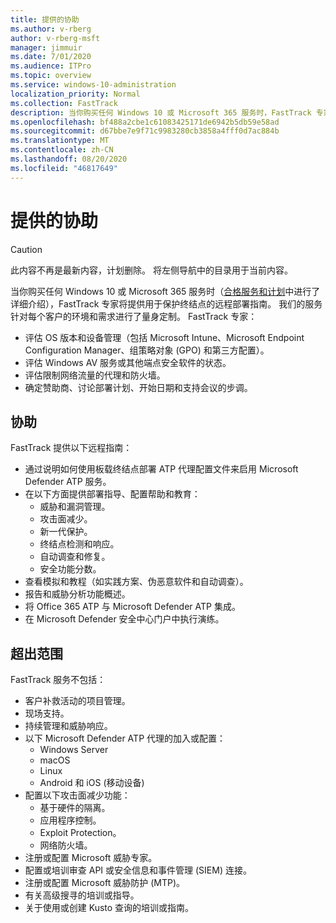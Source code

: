 ```yaml
---
title: 提供的协助
ms.author: v-rberg
author: v-rberg-msft
manager: jimmuir
ms.date: 7/01/2020
ms.audience: ITPro
ms.topic: overview
ms.service: windows-10-administration
localization_priority: Normal
ms.collection: FastTrack
description: 当你购买任何 Windows 10 或 Microsoft 365 服务时，FastTrack 专家将提供用于保护终结点的远程部署指南。 我们的服务针对每个客户的环境和需求进行了量身定制。
ms.openlocfilehash: bf488a2cbe1c61083425171de6942b5db59e58ad
ms.sourcegitcommit: d67bbe7e9f71c9983280cb3858a4fff0d7ac884b
ms.translationtype: MT
ms.contentlocale: zh-CN
ms.lasthandoff: 08/20/2020
ms.locfileid: "46817649"
---
```

# <a name="assistance-offered"></a>提供的协助  

> [!CAUTION]
> 此内容不再是最新内容，计划删除。 将左侧导航中的目录用于当前内容。

当你购买任何 Windows 10 或 Microsoft 365 服务时（[合格服务和计划](M365-eligible-services-and-plans.md)中进行了详细介绍），FastTrack 专家将提供用于保护终结点的远程部署指南。 我们的服务针对每个客户的环境和需求进行了量身定制。 FastTrack 专家：
- 评估 OS 版本和设备管理（包括 Microsoft Intune、Microsoft Endpoint Configuration Manager、组策略对象 (GPO) 和第三方配置）。
- 评估 Windows AV 服务或其他端点安全软件的状态。
- 评估限制网络流量的代理和防火墙。
- 确定赞助商、讨论部署计划、开始日期和支持会议的步调。

## <a name="assistance"></a>协助

FastTrack 提供以下远程指南：
- 通过说明如何使用板载终结点部署 ATP 代理配置文件来启用 Microsoft Defender ATP 服务。
- 在以下方面提供部署指导、配置帮助和教育：
    - 威胁和漏洞管理。
    - 攻击面减少。
    - 新一代保护。
    - 终结点检测和响应。
    - 自动调查和修复。
    - 安全功能分数。
- 查看模拟和教程（如实践方案、伪恶意软件和自动调查）。
- 报告和威胁分析功能概述。
- 将 Office 365 ATP 与 Microsoft Defender ATP 集成。
- 在 Microsoft Defender 安全中心门户中执行演练。

## <a name="out-of-scope"></a>超出范围

FastTrack 服务不包括：
- 客户补救活动的项目管理。
- 现场支持。
- 持续管理和威胁响应。
- 以下 Microsoft Defender ATP 代理的加入或配置：
   - Windows Server
   - macOS
   - Linux
   - Android 和 iOS (移动设备) 
- 配置以下攻击面减少功能：
    - 基于硬件的隔离。
    - 应用程序控制。
    - Exploit Protection。
    - 网络防火墙。
- 注册或配置 Microsoft 威胁专家。
- 配置或培训审查 API 或安全信息和事件管理 (SIEM) 连接。
- 注册或配置 Microsoft 威胁防护 (MTP)。
- 有关高级搜寻的培训或指导。
- 关于使用或创建 Kusto 查询的培训或指南。
